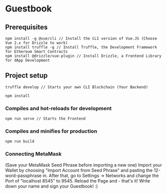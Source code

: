 # Guestbook

## Prerequisites
```
npm install -g @vue/cli // Install the CLI version of Vue.JS (Choose Vue 2.x for Drizzle to work)
npm install truffle -g // Install Truffle, the Development Framework for Ethereum Smart Contracts
npm install @drizzle/vue-plugin // Install Drizzle, a Frontend Library for dApp Development
```

## Project setup
```
truffle develop // Starts your own CLI Blockchain (Your Backend)
```
```
npm install
```

### Compiles and hot-reloads for development
```
npm run serve // Starts the Frontend
```

### Compiles and minifies for production
```
npm run build
```

### Connecting MetaMask
(Save your MetaMask Seed Phrase before importing a new one)
Import your Wallet by choosing "Import Account from Seed Phrase" and pasting the 12-word-passphrase in.
After that, go to Settings -> Networks and change the Port of "localhost 8545" to 9545.
Reload the Page and - that's it! Write down your name and sign your Guestbook! :)
